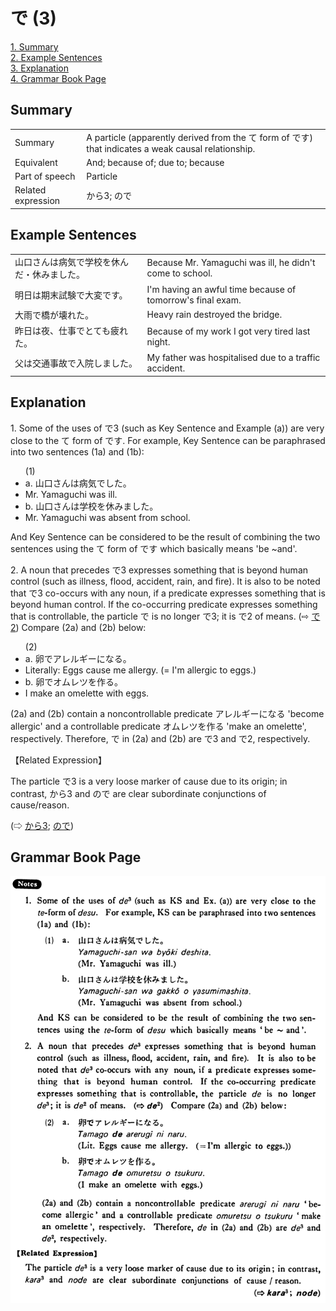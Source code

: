 # で (3)

[1. Summary](#summary)<br>
[2. Example Sentences](#example-sentences)<br>
[3. Explanation](#explanation)<br>
[4. Grammar Book Page](#grammar-book-page)<br>


## Summary

<table><tr>   <td>Summary</td>   <td>A particle (apparently derived from the て form of です) that indicates a weak causal relationship.</td></tr><tr>   <td>Equivalent</td>   <td>And; because of; due to; because</td></tr><tr>   <td>Part of speech</td>   <td>Particle</td></tr><tr>   <td>Related expression</td>   <td>から3; ので</td></tr></table>

## Example Sentences

<table><tr>   <td>山口さんは病気で学校を休んだ・休みました。</td>   <td>Because Mr. Yamaguchi was ill, he didn't come to school.</td></tr><tr>   <td>明日は期末試験で大変です。</td>   <td>I'm having an awful time because of tomorrow's final exam.</td></tr><tr>   <td>大雨で橋が壊れた。</td>   <td>Heavy rain destroyed the bridge.</td></tr><tr>   <td>昨日は夜、仕事でとても疲れた。</td>   <td>Because of my work I got very tired last night.</td></tr><tr>   <td>父は交通事故で入院しました。</td>   <td>My father was hospitalised due to a traffic accident.</td></tr></table>

## Explanation

<p>1. Some of the uses of <span class="cloze">で</span>3 (such as Key Sentence and Example (a)) are very close to the て form of です. For example, Key Sentence can be paraphrased into two sentences (1a) and (1b):</p>  <ul>(1) <li>a. 山口さんは病気でした。</li> <li>Mr. Yamaguchi was ill.</li> <div class="divide"></div> <li>b. 山口さんは学校を休みました。</li> <li>Mr. Yamaguchi was absent from school.</li> </ul>  <p>And Key Sentence can be considered to be the result of combining the two sentences using the て form of です which basically means 'be ~and'.</p>  <p>2. A noun that precedes <span class="cloze">で</span>3 expresses something that is beyond human control (such as illness, flood, accident, rain, and fire). It is also to be noted that <span class="cloze">で</span>3 co-occurs with any noun, if a predicate expresses something that is beyond human control. If the co-occurring predicate expresses something that is controllable, the particle <span class="cloze">で</span> is no longer <span class="cloze">で</span>3; it is で2 of means. (⇨ <a href="#㊦ で (2)">で2</a>) Compare (2a) and (2b) below:</p>  <ul>(2) <li>a. 卵<span class="cloze">で</span>アレルギーになる。</li> <li>Literally: Eggs cause me allergy. (= I'm allergic to eggs.)</li> <div class="divide"></div> <li>b. 卵でオムレツを作る。</li> <li>I make an omelette with eggs.</li> </ul>  <p>(2a) and (2b) contain a noncontrollable predicate アレルギーになる 'become allergic' and a controllable predicate オムレツを作る 'make an omelette', respectively. Therefore, <span class="cloze">で</span> in (2a) and (2b) are <span class="cloze">で</span>3 and で2, respectively.</p>  <p>【Related Expression】</p>  <p>The particle <span class="cloze">で</span>3 is a very loose marker of cause due to its origin; in contrast, から3 and ので are clear subordinate conjunctions of cause/reason.</p>  <p>(⇨ <a href="#㊦ から (3)">から3</a>; <a href="#㊦ ので">ので</a>)</p>

## Grammar Book Page

![](../img/Basicで3.png)

